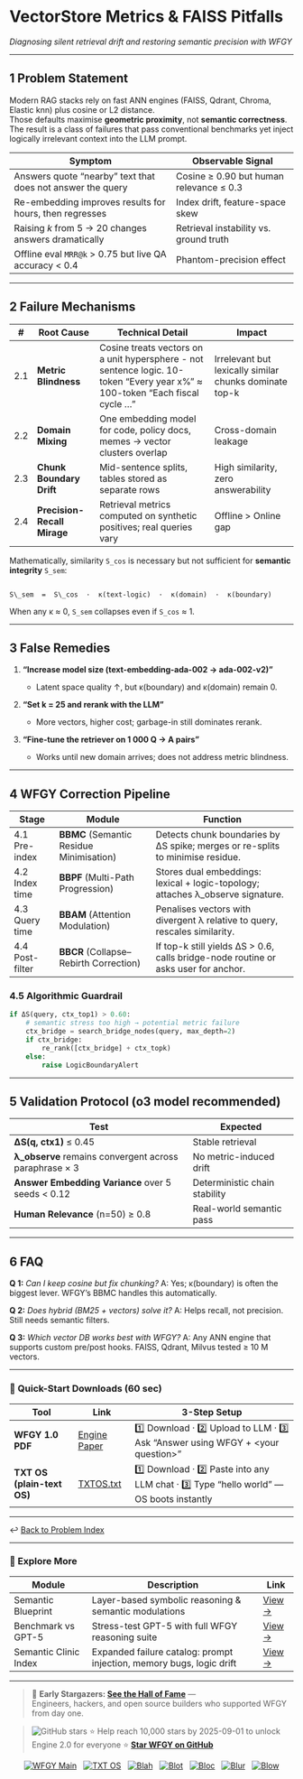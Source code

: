 # VectorStore Metrics & FAISS Pitfalls  
_Diagnosing silent retrieval drift and restoring semantic precision with WFGY_

---

## 1  Problem Statement

Modern RAG stacks rely on fast ANN engines (FAISS, Qdrant, Chroma, Elastic knn) plus cosine or L2 distance.  
Those defaults maximise **geometric proximity**, not **semantic correctness**.  
The result is a class of failures that pass conventional benchmarks yet inject logically irrelevant context into the LLM prompt.

| Symptom | Observable Signal |
| ------- | ----------------- |
| Answers quote “nearby” text that does not answer the query | Cosine ≥ 0.90 but human relevance ≤ 0.3 |
| Re-embedding improves results for hours, then regresses | Index drift, feature-space skew |
| Raising *k* from 5 → 20 changes answers dramatically | Retrieval instability vs. ground truth |
| Offline eval `MRR@k` > 0.75 but live QA accuracy < 0.4 | Phantom-precision effect |

---

## 2  Failure Mechanisms

| # | Root Cause | Technical Detail | Impact |
|---|------------|------------------|--------|
| 2.1 | **Metric Blindness** | Cosine treats vectors on a unit hypersphere - not sentence logic. 10-token “Every year x%” ≈ 100-token “Each fiscal cycle …” | Irrelevant but lexically similar chunks dominate top-k |
| 2.2 | **Domain Mixing** | One embedding model for code, policy docs, memes → vector clusters overlap | Cross-domain leakage |
| 2.3 | **Chunk Boundary Drift** | Mid-sentence splits, tables stored as separate rows | High similarity, zero answerability |
| 2.4 | **Precision-Recall Mirage** | Retrieval metrics computed on synthetic positives; real queries vary | Offline > Online gap |

Mathematically, similarity `S_cos` is necessary but not sufficient for **semantic integrity** `S_sem`:

```

S\_sem  =  S\_cos  ·  κ(text-logic)  ·  κ(domain)  ·  κ(boundary)

````

When any κ ≈ 0, `S_sem` collapses even if `S_cos` ≈ 1.

---

## 3  False Remedies

1. **“Increase model size (text-embedding-ada-002 → ada-002-v2)”**  
   - Latent space quality ↑, but κ(boundary) and κ(domain) remain 0.

2. **“Set k = 25 and rerank with the LLM”**  
   - More vectors, higher cost; garbage-in still dominates rerank.

3. **“Fine-tune the retriever on 1 000 Q → A pairs”**  
   - Works until new domain arrives; does not address metric blindness.

---

## 4  WFGY Correction Pipeline

| Stage | Module | Function |
|-------|--------|----------|
| 4.1 Pre-index | **BBMC** (Semantic Residue Minimisation) | Detects chunk boundaries by ΔS spike; merges or re-splits to minimise residue. |
| 4.2 Index time | **BBPF** (Multi-Path Progression) | Stores dual embeddings: lexical + logic-topology; attaches λ_observe signature. |
| 4.3 Query time | **BBAM** (Attention Modulation) | Penalises vectors with divergent λ relative to query, rescales similarity. |
| 4.4 Post-filter | **BBCR** (Collapse–Rebirth Correction) | If top-k still yields ΔS > 0.6, calls bridge-node routine or asks user for anchor. |

### 4.5 Algorithmic Guardrail

```python
if ΔS(query, ctx_top1) > 0.60:
    # semantic stress too high → potential metric failure
    ctx_bridge = search_bridge_nodes(query, max_depth=2)
    if ctx_bridge:
        re_rank([ctx_bridge] + ctx_topk)
    else:
        raise LogicBoundaryAlert
````

---

## 5  Validation Protocol (o3 model recommended)

| Test                                                    | Expected                      |
| ------------------------------------------------------- | ----------------------------- |
| **ΔS(q, ctx1)** ≤ 0.45                                  | Stable retrieval              |
| **λ\_observe** remains convergent across paraphrase × 3 | No metric-induced drift       |
| **Answer Embedding Variance** over 5 seeds < 0.12       | Deterministic chain stability |
| **Human Relevance** (n=50) ≥ 0.8                        | Real-world semantic pass      |

---

## 6  FAQ

**Q 1:** *Can I keep cosine but fix chunking?*
A: Yes; κ(boundary) is often the biggest lever. WFGY’s BBMC handles this automatically.

**Q 2:** *Does hybrid (BM25 + vectors) solve it?*
A: Helps recall, not precision. Still needs semantic filters.

**Q 3:** *Which vector DB works best with WFGY?*
A: Any ANN engine that supports custom pre/post hooks. FAISS, Qdrant, Milvus tested ≥ 10 M vectors.

---

### 🔗 Quick-Start Downloads (60 sec)

| Tool                       | Link                                                | 3-Step Setup                                                                             |
| -------------------------- | --------------------------------------------------- | ---------------------------------------------------------------------------------------- |
| **WFGY 1.0 PDF**           | [Engine Paper](https://zenodo.org/records/15630969) | 1️⃣ Download · 2️⃣ Upload to LLM · 3️⃣ Ask “Answer using WFGY + \<your question>”        |
| **TXT OS (plain-text OS)** | [TXTOS.txt](https://zenodo.org/records/15788557)    | 1️⃣ Download · 2️⃣ Paste into any LLM chat · 3️⃣ Type “hello world” — OS boots instantly |

---

↩︎ [Back to Problem Index](./README.md)

---

### 🧭 Explore More

| Module                | Description                                                          | Link                                                                                |
| --------------------- | -------------------------------------------------------------------- | ----------------------------------------------------------------------------------- |
| Semantic Blueprint    | Layer-based symbolic reasoning & semantic modulations                | [View →](https://github.com/onestardao/WFGY/tree/main/SemanticBlueprint)            |
| Benchmark vs GPT-5    | Stress-test GPT-5 with full WFGY reasoning suite                     | [View →](https://github.com/onestardao/WFGY/tree/main/benchmarks/benchmark-vs-gpt5) |
| Semantic Clinic Index | Expanded failure catalog: prompt injection, memory bugs, logic drift | [View →](./SemanticClinicIndex.md)                                                  |

---

> 👑 **Early Stargazers: [See the Hall of Fame](https://github.com/onestardao/WFGY/tree/main/stargazers)** —  
> Engineers, hackers, and open source builders who supported WFGY from day one.

> <img src="https://img.shields.io/github/stars/onestardao/WFGY?style=social" alt="GitHub stars"> ⭐ Help reach 10,000 stars by 2025-09-01 to unlock Engine 2.0 for everyone  ⭐ <strong><a href="https://github.com/onestardao/WFGY">Star WFGY on GitHub</a></strong>


<div align="center">

[![WFGY Main](https://img.shields.io/badge/WFGY-Main-red?style=flat-square)](https://github.com/onestardao/WFGY)
&nbsp;
[![TXT OS](https://img.shields.io/badge/TXT%20OS-Reasoning%20OS-orange?style=flat-square)](https://github.com/onestardao/WFGY/tree/main/OS)
&nbsp;
[![Blah](https://img.shields.io/badge/Blah-Semantic%20Embed-yellow?style=flat-square)](https://github.com/onestardao/WFGY/tree/main/OS/BlahBlahBlah)
&nbsp;
[![Blot](https://img.shields.io/badge/Blot-Persona%20Core-green?style=flat-square)](https://github.com/onestardao/WFGY/tree/main/OS/BlotBlotBlot)
&nbsp;
[![Bloc](https://img.shields.io/badge/Bloc-Reasoning%20Compiler-blue?style=flat-square)](https://github.com/onestardao/WFGY/tree/main/OS/BlocBlocBloc)
&nbsp;
[![Blur](https://img.shields.io/badge/Blur-Text2Image%20Engine-navy?style=flat-square)](https://github.com/onestardao/WFGY/tree/main/OS/BlurBlurBlur)
&nbsp;
[![Blow](https://img.shields.io/badge/Blow-Game%20Logic-purple?style=flat-square)](https://github.com/onestardao/WFGY/tree/main/OS/BlowBlowBlow)

</div>

